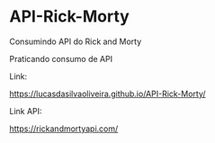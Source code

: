# API-Rick-Morty
Consumindo API do Rick and Morty

Praticando consumo de API

Link:

https://lucasdasilvaoliveira.github.io/API-Rick-Morty/

Link API: 

https://rickandmortyapi.com/

